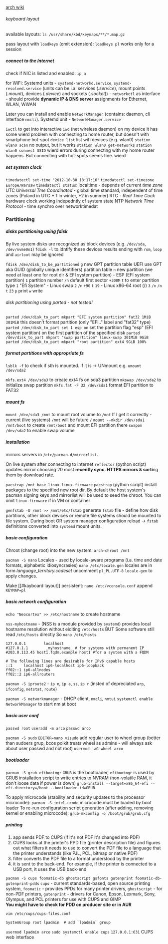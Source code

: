 [arch wiki](https://wiki.archlinux.org/title/Installation_guide)

###### kayboard layout
available layouts:
`ls /usr/share/kbd/keymaps/**/*.map.gz`

pass layout with `loadkeys` (omit extension):
`loadkeys pl`
works only for a session


##### connect to the Internet
check if NIC is listed and enabled:
`ip a`

for WiFi:
Systemd units - `systemd-networkd.service`, `systemd-resolved.service`
	(units can be i.a. services (_.service_), mount points (_.mount_), devices (_.device_) and sockets (_.socket_))
	- `networkctl` as interface
	- should provide **dynamic IP & DNS server** assignments for Ethernet, WLAN, WWAN

Later you can install and enable `NetworkManager` (contains: daemon, cli interface `nmcli`). Systemd unit - `NetworkManager.service`

`iwctl` to get into interactive `iwd` (net wireless daemon)
	on my device it has some wierd problem with connecting to home router, but doesn't with smartphone hot-spot
`device list` list wifi devices (e.g. wlan0)
`station wlan0 scan` no output, but it works
`station wlan0 get-networks`
`station wlan0 connect SSID` wierd errors during connecting with my home router happens. But connecting with hot-spots seems fine. wierd


##### set system clock
`timedatectl set-time "2012-10-30 18:17:16"` 
`timedatectl set-timezone Europe/Warsaw`
`timedatectl status`:
	localtime - depends of current *time zone*
	UTC *Universal Tme Coordinated* - global time standard, independent of time zones (Poland in UTC + 1 in winter, +2 in summer)
	RTC - *Real Time Cock* hardware clock working indepedntly of system state
	NTP *Network Time Protocol* - time synchro over networktimedat


### Partitioning
##### disks partitioning using fdisk
By live system disks are recognized as block devices (e.g. `/dev/sda`, `/dev/nvme0n1`)
`fdisk -l`  to idntify these devices
results ending with `rom`, `loop` and `airloot` may be ignored

`fdisk /dev/disk_to_be_partitioned`
	`g`  new GPT partition table
		UEFI use GPT aka GUID (globally unique identifiers) partition table
	`n` new partition (we need at least one for root dir & EFI system partition)
		- ESP (EFI system partition)
		`1` partition number
		`/n` default first sector
		`+300M`
		`t` to enter partition type
		`1` "Efi System"
		- Linux swap
		`2`
		`/n`
		`+9G`
		`t`
		`19`
		- Linux x86-64 root (/)
		`3`
		`/n`
		`/n`
		`t`
		`23`
	`p` print
	`w` write

###### disk partitioning using parted - not tested!
`parted /dev/disk_to_part mkpart "EFI system partition" fat32 1MiB 301MiB`
	this doesn't format partition (only "EFI.." label and "fat32" type)
`parted /dev/disk_to_part set 1 esp on`
	set the partition flag "esp" (EFI system partition) on the first partition of the specified disk
`parted /dev/disk_to_part mkpart "swap partition" linux-swap 301MiB 9GiB`
`parted /dev/disk_to_part mkpart "root partition" ext4 9GiB 100%`

##### format partitions with appropriate fs
`lsblk -f` to check if sth is mounted. If it is -> UNmount e.g. `umount /dev/sda2`

`mkfs.ext4 /dev/sda3` to create ext4 fs on sda3 partition
`mkswap /dev/sda2` to initialize swap partition
`mkfs.fat -F 32 /dev/sda1` format EFI partition to FAT32


##### mount fs
`mount /dev/sda3 /mnt` to mount root volume to `/mnt`
If I get it correctly - current (live systems) `/mnt` will be future `/`
`mount --mkdir /dev/sda1 /mnt/boot` to create `/mnt/boot` and mount EFI partition there
`swapon /dev/sda2` to enable swap volume

##### installation
mirrors servers in `/etc/pacman.d/mirrorlist`.

On live system after connecting to Internet `reflector` (python script) updates mirror choosing 20 most **recently sync. HTTPS mirrors & sorti**ng them by download rate.

`pacstrap /mnt base linux linux-firmware` 
`pacstrap` (python script) install packages to the specified new root dir.
By default the host system's pacman signing keys and mirrorlist will be used to seed the chroot.
You can omit `linux-firmware` if in VM or container

`genfstab -U /mnt >> /mnt/etc/fstab` 
generate `fstab` file - define how disk partitions, other block devices or remote file systems should be mounted to file system.
During boot OR system manager configuration reload -> `fstab` definitions converted into `systemd` mount units.

##### basic configuration
Chroot (change root) into the new system:
`arch-chroot /mnt`

`pacman -S nano`
Locales - used by locale-aware programs (i.a. time and date formats, alphabetic idiosyncrasies)
`nano /etc/locale.gen` 
locales are in form *language_territory.codeset*
uncomment `pl_PL.UTF-8` 
`locale-gen` to apply changes.

Make [[#kayboard layout]] persistent:
`nano /etc/vconsole.conf`
append `KEYMAP=pl`

##### basic network configuration
`echo "Neocortex" >> /etc/hostname`  to create hostname

`nss-myhostname` - (NSS is a module provided by `systemd`) provides local hostname resolution without eiditing `/etc/hosts`
BUT
Some software still read `/etc/hosts` directly
So  `nano /etc/hosts` 
```
127.0.0.1        localhost
#127.0.1.1        _myhostname_ # for systems with permanent IP
#203.0.113.45 host1.fqdm.example host1 #for a system with a FQDM

# The following lines are desirable for IPv6 capable hosts
::1     localhost ip6-localhost ip6-loopback
ff02::1 ip6-allnodes
ff02::2 ip6-allrouters
```

`pacman -S iproute2` - `ip n`, `ip a`, `ss`, `ip r` (insted of depreciated `arp`, `ifconfig`, `netstat`, `route`)

`pacman -S networkmanager` - DHCP client, `nmcli`, `nmtui`
`systemctl enable NetworkManager` to start nm at boot



##### basic user conf
`passwd root`
`useradd -m arco`
`passwd arco`

`pacman -S sudo`
`EDITOR=nano visudo`
add regular user to wheel group (better than sudoers grup, bcos polkit treats wheel as admins - will always ask about user passwd and not root)
`usermod -aG wheel arco`


##### bootloader
`pacman -S grub efibootmgr`
`GRUB` is the bootloader, `efibootmgr` is used by GRUB installation script to write entries to NVRAM (non-volatile RAM, it don't loose data if power is down)
`grub-install --target=x86_64-efi --efi-directory=/boot --bootloader-id=GRUB`

To apply microcode (stability and security updates to the processor microcode):
`pacman -S intel-ucode`
microcode must be loaded by boot loader
To re-run configuration script generation (after adding, removing kernel or enabling microcode):
`grub-mkconfig -o /boot/grub/grub.cfg`


##### printing

1. app sends PDF to CUPS (if it's not PDF it's changed into PDF)
2. CUPS looks at the printer's PPD file (printer description file) and figures out what filters it needs to use to convert the PDF file to a language that the printer understands (like PJL, PCL, bitmap or native PDF)
3. filter converts the PDF file to a format understood by the printer
4. it is sent to the back-end. For example, if the printer is connected to a USB port, it uses the USB back-end

`pacman -S cups foomatic-db ghostscript gsfonts gutenprint foomatic-db-gutenprint-pdds`
	`cups` - current standards-based, open source printing system, `foomatic` - provides PPDs for many printer drivers, `ghostscript` - for non-PDF printers, `gutenprint` - drivers for Canon, Epson, Lexmark, Sony, Olympus, and PCL printers for use with CUPS and GIMP  
	**You might have to check for PDD on producer site or in AUR**

`vim /etc/cups/cups-files.conf`
```
SystemGroup root lpadmin  # add `lpadmin` group
```

`usermod lpadmin arco`
`sudo systemctl enable cups`
`127.0.0.1:631` CUPS web interface